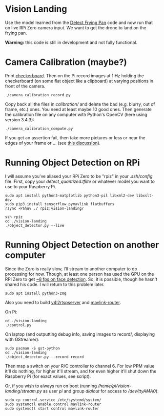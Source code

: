Vision Landing
==============
Use the model learned from the
[Detect Frying Pan](https://github.com/floft/detect-frying-pan)
code and now run that on live RPi Zero camera input. We want to get the
drone to land on the frying pan.

**Warning:** this code is still in development and not fully functional.

# Camera Calibration (maybe?)
Print
[checkerboard](http://wiki.ros.org/camera_calibration/Tutorials/MonocularCalibration?action=AttachFile&do=view&target=check-108.pdf).
Then on the Pi record images at 1 Hz holding the checkerboard (on some flat
object like a clipboard) at varying positions in front of the camera.

    ./camera_calibration_record.py

Copy back all the files in *calibration/* and delete the bad (e.g. blurry, out
of frame, etc.) ones. You need at least maybe 10 good ones. Then generate the
calibration file on any computer with Python's OpenCV (here using version
3.4.3):

    ./camera_calibration_compute.py

If you get an assertion fail, then take more pictures or less or near the edges
of your frame or ... (see
[this discussion](http://answers.opencv.org/question/28438/undistortion-at-far-edges-of-image/)).

# Running Object Detection on RPi
I will assume you've aliased your RPi Zero to be "rpiz" in your *.ssh/config* file.
First, copy your *detect_quantized.tflite* or whatever model you want to use to your
Raspberry Pi.

    sudo apt install python3-matplotlib python3-pil libxml2-dev libxslt-dev
    sudo pip3 install tensorflow pymavlink flatbuffers
    rsync -Pahuv ./ rpiz:vision-landing/

    ssh rpiz
    cd ./vision-landing
    ./object_detector.py --live

# Running Object Detection on another computer
Since the Zero is really slow, I'll stream to another computer to do processing
for now. Though, at least one person has used the GPU on the RPi Zero to get
[~8 fps on face detection](https://www.youtube.com/watch?v=A3BDg13DX3M). So, it
is possible, though he hasn't shared his code. I will return to this problem
later.

    sudo apt install python3-zmq

Also you need to build [v4l2rtspserver](https://github.com/mpromonet/v4l2rtspserver.git)
and [mavlink-router](https://github.com/intel/mavlink-router).

On Pi:

    cd ./vision-landing
    ./control.py

On laptop (and outputting debug info, saving images to record/, displaying with
GStreamer):

    sudo pacman -S gst-python
    cd ./vision-landing
    ./object_detector.py --record record

Then map a switch on your R/C controller to channel 6. For low PPM value it'll
do nothing, for higher it'll stream, and for even higher it'll shut down the
Raspberry Pi (for exact values, see script).

Or, if you wish to always run on boot (running */home/pi/vision-landing/stream.py*
as user *pi* and group *dialout* for access to */dev/ttyAMA0*):

    sudo cp control.service /etc/systemd/system/
    sudo systemctl enable control mavlink-router
    sudo systemctl start control mavlink-router
